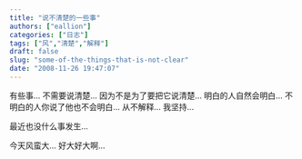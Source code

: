 ```yaml
---
title: "说不清楚的一些事"
authors: ["eallion"]
categories: ["日志"]
tags: ["风","清楚","解释"]
draft: false
slug: "some-of-the-things-that-is-not-clear"
date: "2008-11-26 19:47:07"
---
```


有些事...
不需要说清楚...
因为不是为了要把它说清楚...
明白的人自然会明白...
不明白的人你说了他也不会明白...
从不解释...
我坚持...

最近也没什么事发生...

今天风蛮大...
好大好大啊...
